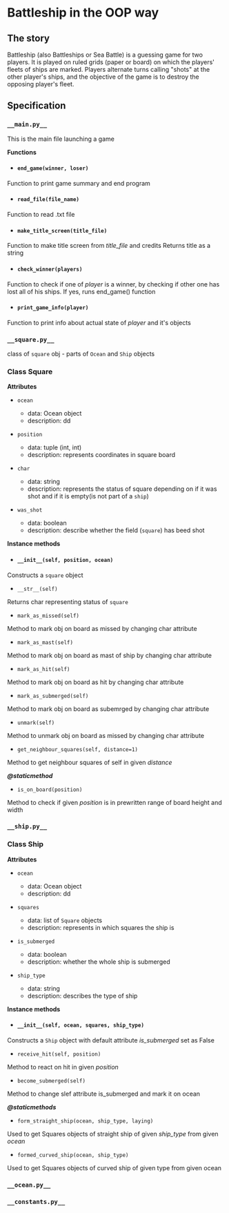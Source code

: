 # Battleship in the OOP way

## The story

Battleship (also Battleships or Sea Battle) is a guessing game for two players. It is played on ruled grids
(paper or board) on which the players' fleets of ships are marked. Players alternate turns calling "shots" at the other player's ships, and the objective of the game is to destroy the opposing player's fleet.

## Specification


### `__main.py__`

This is the main file launching a game

__Functions__

* #### `end_game(winner, loser)`

 Function to print game summary and end program

* #### `read_file(file_name)`

 Function to read .txt file

* #### `make_title_screen(title_file)`

 Function to make title screen from *title_file* and credits
 Returns title as a string

* #### `check_winner(players)`

 Function to check if one of *player* is a winner, by checking if other one has lost all of his ships. If yes, runs end_game() function

* #### `print_game_info(player)`

 Function to print info about actual state of *player* and it's objects

### `__square.py__`

class of `square` obj - parts of `Ocean` and `Ship` objects

### Class Square

__Attributes__

* `ocean`
  - data: Ocean object
  - description: dd

* `position`
  - data: tuple (int, int)
  - description: represents coordinates in square board

* `char`
  - data: string
  - description: represents the status of square depending on if it was shot and if it is empty(is not part of a `ship`)

* `was_shot`
  - data: boolean
  - description: describe whether the field (`square`) has beed shot

__Instance methods__

* #### `__init__(self, position, ocean)`

 Constructs a `square` object

* `__str__(self)`

 Returns char representing status of `square`

* `mark_as_missed(self)`

 Method to mark obj on board as missed by changing char attribute

* `mark_as_mast(self)`

 Method to mark obj on board as mast of ship by changing char attribute

* `mark_as_hit(self)`

 Method to mark obj on board as hit by changing char attribute

* `mark_as_submerged(self)`

 Method to mark obj on board as subemrged by changing char attribute

* `unmark(self)`

 Method to unmark obj on board as missed by changing char attribute

* `get_neighbour_squares(self, distance=1)`

 Method to get neighbour squares of self in given *distance*

**_@staticmethod_**
* `is_on_board(position)`

 Method to check if given *position* is in prewritten range of board height and width


### `__ship.py__`

### Class Ship

__Attributes__

* `ocean`
  - data: Ocean object
  - description: dd

* `squares`
  - data: list of `Square` objects
  - description: represents in which squares the ship is

* `is_submerged`
  - data: boolean
  - description:  whether the whole ship is submerged

* `ship_type`
  - data: string
  - description: describes the type of ship

__Instance methods__

* #### `__init__(self, ocean, squares, ship_type)`

 Constructs a `Ship` object with default attribute *is_submerged* set as False

* `receive_hit(self, position)`

 Method to react on hit in given *position*

* `become_submerged(self)`

 Method to change slef attribute is_submerged and mark it on ocean

**_@staticmethods_**
* `form_straight_ship(ocean, ship_type, laying)`

 Used to get Squares objects of straight ship of given *ship_type* from given *ocean*

* `formed_curved_ship(ocean, ship_type)`

 Used to get Squares objects of curved ship of given type from given ocean


### `__ocean.py__`

### `__constants.py__`
